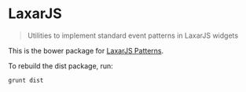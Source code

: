 # LaxarJS

> Utilities to implement standard event patterns in LaxarJS widgets

This is the bower package for [LaxarJS Patterns](https://github.com/LaxarJS/laxar-patterns).

To rebuild the dist package, run:

```sh
grunt dist
```
